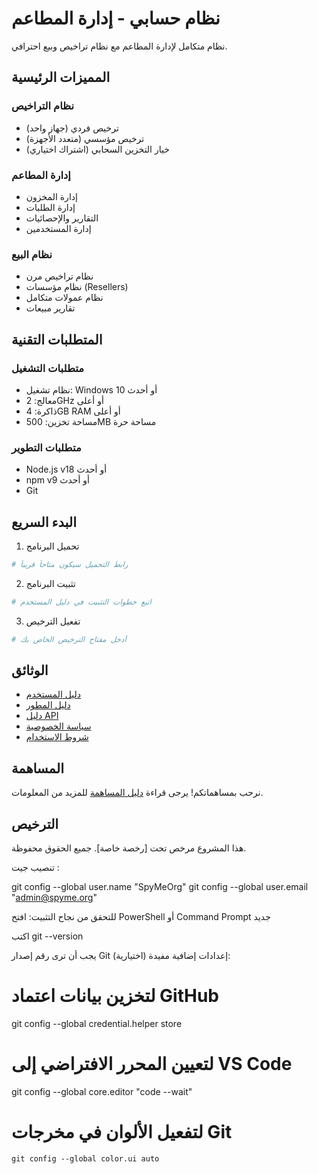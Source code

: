 # نظام حسابي - إدارة المطاعم

نظام متكامل لإدارة المطاعم مع نظام تراخيص وبيع احترافي.

## المميزات الرئيسية

### نظام التراخيص
- ترخيص فردي (جهاز واحد)
- ترخيص مؤسسي (متعدد الأجهزة)
- خيار التخزين السحابي (اشتراك اختياري)

### إدارة المطاعم
- إدارة المخزون
- إدارة الطلبات
- التقارير والإحصائيات
- إدارة المستخدمين

### نظام البيع
- نظام تراخيص مرن
- نظام مؤسسات (Resellers)
- نظام عمولات متكامل
- تقارير مبيعات

## المتطلبات التقنية

### متطلبات التشغيل
- نظام تشغيل: Windows 10 أو أحدث
- معالج: 2GHz أو أعلى
- ذاكرة: 4GB RAM أو أعلى
- مساحة تخزين: 500MB مساحة حرة

### متطلبات التطوير
- Node.js v18 أو أحدث
- npm v9 أو أحدث
- Git

## البدء السريع

1. تحميل البرنامج
```bash
# رابط التحميل سيكون متاحاً قريباً
```

2. تثبيت البرنامج
```bash
# اتبع خطوات التثبيت في دليل المستخدم
```

3. تفعيل الترخيص
```bash
# أدخل مفتاح الترخيص الخاص بك
```

## الوثائق

- [دليل المستخدم](docs/user-guide.md)
- [دليل المطور](docs/developer-guide.md)
- [دليل API](docs/api-guide.md)
- [سياسة الخصوصية](docs/privacy-policy.md)
- [شروط الاستخدام](docs/terms-of-service.md)

## المساهمة

نرحب بمساهماتكم! يرجى قراءة [دليل المساهمة](CONTRIBUTING.md) للمزيد من المعلومات.

## الترخيص

هذا المشروع مرخص تحت [رخصة خاصة]. جميع الحقوق محفوظة.

تنصيب جيت :

git config --global user.name "SpyMeOrg"
git config --global user.email "admin@spyme.org"

للتحقق من نجاح التثبيت:
افتح PowerShell أو Command Prompt جديد

اكتب git --version

يجب أن ترى رقم إصدار Git
إعدادات إضافية مفيدة (اختيارية):
# لتخزين بيانات اعتماد GitHub

git config --global credential.helper store

# لتعيين المحرر الافتراضي إلى VS Code

git config --global core.editor "code --wait"

# لتفعيل الألوان في مخرجات Git

    git config --global color.ui auto